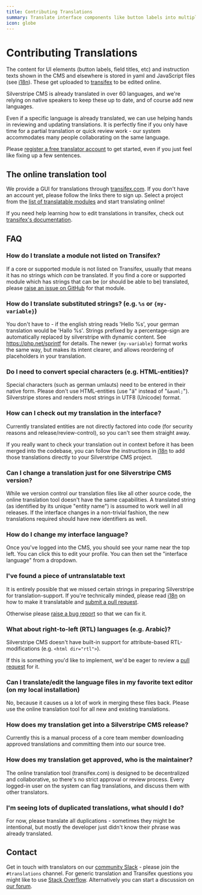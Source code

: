 ```yaml
---
title: Contributing Translations
summary: Translate interface components like button labels into multiple languages.
icon: globe
---
```


# Contributing Translations

The content for UI elements (button labels, field titles, etc) and instruction texts shown in the CMS and elsewhere is
stored in yaml and JavaScript files (see [i18n](/developer_guides/i18n)). These get
uploaded to [transifex](https://transifex.com) to be edited online.

Silverstripe CMS is already translated in over 60 languages, and we're
relying on native speakers to keep these up to date, and of course add new languages.

Even if a specific language is already translated, we can use helping hands
in reviewing and updating translations. It is perfectly fine if you only have time for a partial translation or quick
review work - our system accommodates many people collaborating on the same language.

Please [register a free translator account](https://app.transifex.com/signup/open-source/) to get started, even if you just feel like fixing up a few sentences.

## The online translation tool

We provide a GUI for translations through [transifex.com](https://app.transifex.com/silverstripe/). If you don't have an account yet,
please follow the links there to sign up.  Select a project from the
[list of translatable modules](https://explore.transifex.com/silverstripe/) and start translating online!

If you need help learning how to edit translations in transifex, check out [transifex's documentation](https://help.transifex.com/).

## FAQ

### How do I translate a module not listed on Transifex?

If a core or supported module is not listed on Transifex, usually that means it has no strings which _can_ be translated.
If you find a core or supported module which has strings that can be (or should be able to be) translated, please
[raise an issue on GitHub](./issues_and_bugs) for that module.

### How do I translate substituted strings? (e.g. `%s` or `{my-variable}`)

You don't have to - if the english string reads 'Hello %s', your german translation would be 'Hallo %s'. Strings
prefixed by a percentage-sign are automatically replaced by silverstripe with dynamic content. See
https://php.net/sprintf for details. The newer `{my-variable}` format works the same way, but makes its intent clearer,
and allows reordering of placeholders in your translation.

### Do I need to convert special characters (e.g. HTML-entities)?

Special characters (such as german umlauts) need to be entered in their native form. Please don't use HTML-entities
(use "ä" instead of "`&auml;`"). Silverstripe stores and renders most strings in UTF8 (Unicode) format.

### How can I check out my translation in the interface?

Currently translated entities are not directly factored into code (for security reasons and release/review-control), so
you can't see them straight away.

If you really want to check your translation out in context before it has been merged into the codebase, you can follow
the instructions in [i18n](/developer_guides/i18n) to add those translations directly to your Silverstripe CMS project.

### Can I change a translation just for one Silverstripe CMS version?

While we version control our translation files like all other source code, the online translation tool doesn't have the
same capabilities. A translated string (as identified by its unique "entity name") is assumed to work well in all
releases. If the interface changes in a non-trivial fashion, the new translations required should have new identifiers
as well.

### How do I change my interface language?

Once you've logged into the CMS, you should see your name near the top left. You can click this to edit
your profile. You can then set the "interface language" from a dropdown.

### I've found a piece of untranslatable text

It is entirely possible that we missed certain strings in preparing Silverstripe for translation-support. If you're
technically minded, please read [i18n](/developer_guides/i18n) on how to make it translatable and [submit a pull request](./code).

Otherwise please [raise a bug report](./issues_and_bugs) so that we can fix it.

### What about right-to-left (RTL) languages (e.g. Arabic)?

Silverstripe CMS doesn't have built-in support for attribute-based RTL-modifications (e.g. `<html dir="rtl">`).

If this is something you'd like to implement, we'd be eager to review a [pull request](./code) for it.

### Can I translate/edit the language files in my favorite text editor (on my local installation)

No, because it causes us a lot of work in merging these files back. Please use the online translation tool for all new and existing translations.

### How does my translation get into a Silverstripe CMS release?

Currently this is a manual process of a core team member downloading approved translations and committing them into our
source tree.

### How does my translation get approved, who is the maintainer?

The online translation tool (transifex.com) is designed to be decentralized and collaborative, so there's no strict
approval or review process. Every logged-in user on the system can flag translations, and discuss them with other
translators.

### I'm seeing lots of duplicated translations, what should I do?

For now, please translate all duplications - sometimes they might be intentional, but mostly the developer just didn't
know their phrase was already translated.

## Contact

Get in touch with translators on our [community Slack](https://silverstripe.org/slack) - please join the `#translations`
channel. For generic translation and Transifex questions you might like to use
[Stack Overflow](https://stackoverflow.com/search?q=transifex). Alternatively you can start a discussion on
[our forum](https://forum.silverstripe.org).
